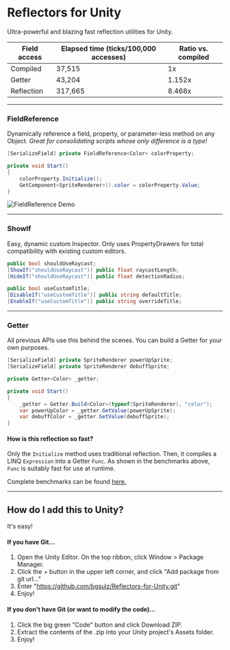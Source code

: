 # Reflectors for Unity
Ultra-powerful and blazing fast reflection utilities for Unity.

| Field access | Elapsed time (ticks/100,000 accesses) | Ratio vs. compiled |
| - | - | - |
| Compiled | 37,515 | 1x |
| Getter | 43,204 | 1.152x |
| Reflection | 317,665 | 8.468x |

***

### FieldReference
Dynamically reference a field, property, or parameter-less method on any Object.
_Great for consolidating scripts whose only difference is a type!_

```cs
[SerializeField] private FieldReference<Color> colorProperty;

private void Start()
{
    colorProperty.Initialize();
    GetComponent<SpriteRenderer>().color = colorProperty.Value;
} 
```

![FieldReference Demo](https://user-images.githubusercontent.com/38191432/166614302-946f456a-b880-408d-8c10-3b3b4c195ac6.gif)

***

### ShowIf
Easy, dynamic custom Inspector. Only uses PropertyDrawers for total compatibility with existing custom editors.

```cs
public bool shouldUseRaycast;
[ShowIf("shouldUseRaycast")] public float raycastLength;
[HideIf("shouldUseRaycast")] public float detectionRadius;

public bool useCustomTitle;
[DisableIf("useCustomTitle")] public string defaultTitle;
[EnableIf("useCustomTitle")] public string overrideTitle;
```

***

### Getter
All previous APIs use this behind the scenes. You can build a Getter for your own purposes.

```cs
[SerializeField] private SpriteRenderer powerUpSprite;
[SerializeField] private SpriteRenderer debuffSprite;

private Getter<Color> _getter;

private void Start()
{
    _getter = Getter.Build<Color>(typeof(SpriteRenderer), "color");
    var powerUpColor = _getter.GetValue(powerUpSprite);
    var debuffColor = _getter.GetValue(debuffSprite);
}
```

#### How is this reflection so fast?
Only the `Initialize` method uses traditional reflection. Then, it compiles a LINQ `Expression` into a Getter `Func`. As shown in the benchmarks above, `Func` is suitably fast for use at runtime.

Complete benchmarks can be found [here.](BENCHMARKS.md)

***

## How do I add this to Unity?
It's easy!

#### If you have Git...
1. Open the Unity Editor. On the top ribbon, click Window > Package Manager.
2. Click the + button in the upper left corner, and click "Add package from git url..."
3. Enter "https://github.com/bgsulz/Reflectors-for-Unity.git"
4. Enjoy!

#### If you don't have Git (or want to modify the code)...
1. Click the big green "Code" button and click Download ZIP.
2. Extract the contents of the .zip into your Unity project's Assets folder.
3. Enjoy!
